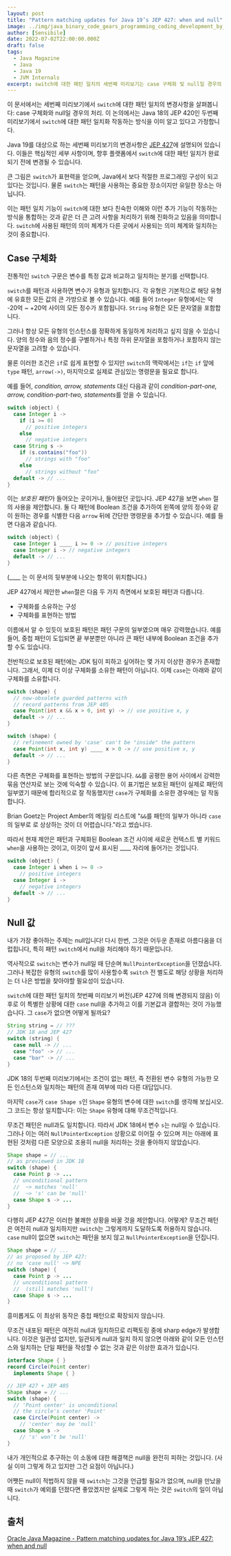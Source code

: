 ```yaml
---
layout: post
title: "Pattern matching updates for Java 19’s JEP 427: when and null"
image: ../img/java_binary_code_gears_programming_coding_development_by_nevarpp_gettyimages-688718788_2400x1600-100795799-large.webp
author: [Sensibile]
date: 2022-07-02T22:00:00.000Z
draft: false
tags:
  - Java Magazine
  - Java
  - Java 19
  - JVM Internals
excerpt: switch에 대한 패턴 일치의 세번째 미리보기는 case 구체화 및 null일 경우의 적절한 처리를 해결합니다.
---
```


이 문서에서는 세번째 미리보기에서 `switch`에 대한 패턴 일치의 변경사항을 살펴봅니다: case 구체화와 null일 경우의 처리.
이 논의에서는 Java 18의 JEP 420인 두번째 미리보기에서 `switch`에 대한 패턴 일치화 작동하는 방식을 이미 알고 있다고 가정합니다.

Java 19를 대상으로 하는 세번째 미리보기의 변경사항은 [JEP 427](https://openjdk.org/jeps/427)에 설명되어 있습니다. 이들은 핵심적인 세부 사항이며,
향후 플랫폼에서 `switch`에 대한 패턴 일치가 완료되기 전에 변경될 수 있습니다.

큰 그림은 `switch`가 표현력을 얻으며, Java에서 보다 적절한 프로그래밍 구성이 되고 있다는 것입니다. 물론 `switch`는 패턴을 사용하는 중요한 장소이지만 유일한 장소는 아닙니다.

이는 패턴 일치 기능이 `switch`에 대한 보다 친숙한 이해와 이런 추가 기능이 작동하는 방식을 통합하는 것과 같은 더 큰 고려 사항을 처리하기 위해 진화하고 있음을 의미합니다. `switch`에 사용된 패턴의 의미 체계가 다른 곳에서 사용되는 의미 체계와 일치하는 것이 중요합니다.

## Case 구체화

전통적인 `switch` 구문은 변수를 특정 값과 비교하고 일치하는 분기를 선택합니다.

`switch`를 패턴과 사용하면 변수가 유형과 일치합니다. 각 유형은 기본적으로 해당 유형에 유효한 모든 값의 큰 가방으로 볼 수 있습니다. 예를 들어 `Integer` 유형에서는 약 -20억 ~ +20억 사이의 모든 정수가 포함됩니다. `String` 유형은 모든 문자열을 포함합니다.

그러나 항상 모든 유형의 인스턴스를 정확하게 동일하게 처리하고 싶지 않을 수 있습니다. 양의 정수와 음의 정수를 구별하거나 특정 하위 문자열을 포함하거나 포함하지 않는 문자열을 고려할 수 있습니다.

물론 이러한 조건은 `if`로 쉽게 표현할 수 있지만 `switch`의 맥락에서는 `if`는 `if` 앞에 `type` 패턴, `arrow(->)`, 마지막으로 실제로 관심있는 명령문을 필요로 합니다.

예를 들어, *condition, arrow, statements* 대신 다음과 같이 *condition-part-one, arrow, condition-part-two, statements*를 얻을 수 있습니다.

```java
switch (object) {
  case Integer i ->
    if (i >= 0)
      // positive integers
    else
      // negative integers
  case String s ->
    if (s.contains("foo"))
      // strings with "foo"
    else
      // strings without "foo"
  default -> // ...
}
```

이는 *보호된 패턴*가 들어오는 곳이거나, 들어왔던 곳입니다. JEP 427을 보면 `when` 절의 사용을 제안합니다. 둘 다 패턴에 Boolean 조건을 추가하여 왼쪽에 양의 정수와 같이 원하는 경우를 식별한 다음 `arrow` 뒤에 간단한 명령문을 추가할 수 있습니다. 예를 들면 다음과 같습니다.

```java
switch (object) {
  case Integer i ____ i >= 0 -> // positive integers
  case Integer i -> // negative integers
  default -> // ...
}
```

(____ 는 이 문서의 뒷부분에 나오는 항목이 위치합니다.)

JEP 427에서 제안한 `when`절은 다음 두 가지 측면에서 보호된 패턴과 다릅니다.

- 구체화를 소유하는 구성
- 구체화를 표현하는 방법

이름에서 알 수 있듯이 보호된 패턴은 패턴 구문의 일부였으며 매우 강력했습니다. 예를 들어, 중첩 패턴이 도입되면 끝 부분뿐만 아니라 큰 패턴 내부에 Boolean 조건을 추가할 수도 있습니다.

전반적으로 보호된 패턴에는 JDK 팀이 피하고 싶어하는 몇 가지 이상한 경우가 존재합니다. 그래서, 이제 더 이상 구체화를 소유한 패턴이 아닙니다. 이제 `case`는 아래와 같이 구체화를 소유합니다.

```java
switch (shape) {
  // now-obsolete guarded patterns with
  // record patterns from JEP 405
  case Point(int x && x > 0, int y) -> // use positive x, y
  default -> // ...
}

switch (shape) {
  // refinement owned by 'case' can't be "inside" the pattern
  case Point(int x, int y) ____ x > 0 -> // use positive x, y
  default -> // ...
}
```

다른 측면은 구체화를 표현하는 방법의 구문입니다. `&&`를 공평한 용어 사이에서 강력한 묶음 연산자로 보는 것에 익숙할 수 있습니다. 이 표기법은 보호된 패턴이 실제로 패턴의 일부였기 때문에 합리적으로 잘 작동했지만 `case`가 구체화를 소유한 경우에는 덜 작동합니다.

Brian Goetz는 Project Amber의 메일링 리스트에 "`&&`를 패턴의 일부가 아니라 `case`의 일부로 로 상상하는 것이 더 어렵습니다."라고 썼습니다.

따라서 현재 제안은 패턴과 구체화된 Boolean 조건 사이에 새로운 컨텍스트 별 키워드 `when`을 사용하는 것이고, 이것이 앞서 표시된 ____ 자리에 들어가는 것입니다.

```java
switch (object) {
  case Integer i when i >= 0 ->
    // positive integers
  case Integer i ->
    // negative integers
  default -> // ...
}
```

## Null 값

내가 가장 좋아하는 주제는 null입니다! 다시 한번, 그것은 어두운 존재로 아름다움을 더럽힙니다, 특히 패턴 `switch`에서 null을 처리해야 하기 때문입니다.

역사적으로 `switch`는 변수가 null일 때 단순며 `NullPointerException`을 던졌습니다. 그러나 복잡한 유형의 `switch`를 많이 사용할수록 `switch` 전 별도로 해당 상황을 처리하는 더 나은 방법을 찾아야할 필요성이 있습니다.

`switch`에 대한 패턴 일치의 첫번째 미리보기 버전(JEP 427에 의해 변경되지 않음) 이후로 이 특별한 상황에 대한 `case` null을 추가하고 이를 기본값과 결합하는 것이 가능했습니다. 그 `case`가 없으면 어떻게 될까요?

```java
String string = // ???
// JDK 18 and JEP 427
switch (string) {
  case null -> // ...
  case "foo" -> // ...
  case "bar" -> // ...
}
```

JDK 18의 두번째 미리보기에서는 조건이 없는 패턴, 즉 전환된 변수 유형의 가능한 모든 인스턴스와 일치하는 패턴의 존재 여부에 따라 다른 대답입니다.

마지막 `case`가 `case Shape s`인 `Shape` 유형의 변수에 대한 `switch`를 생각해 보십시오. 그 코드는 항상 일치합니다: 이는 `Shape` 유형에 대해 무조건적입니다.

무조건 패턴은 null과도 일치합니다. 따라서 JDK 18에서 변수 `s`는 null일 수 있습니다. 그러나 이는 여러 `NullPointerException` 상황으로 이어질 수 있으며 저는 아래에 표현된 것처럼 다른 모양으로 조용히 null을 처리하는 것을 좋아하지 않았습니다.

```java
Shape shape = // ...
// as previewed in JDK 18
switch (shape) {
  case Point p -> ...
  // unconditional pattern
  //  ~> matches 'null'
  //  ~> 's' can be 'null'
  case Shape s -> ...
}
```

다행히 JEP 427은 이러한 불쾌한 상황을 바꿀 것을 제안합니다. 어떻게? 무조건 패턴은 여전히 null과 일치하지만 `switch`는 그렇게까지 도달하도록 허용하지 않습니다. `case` null이 없으면 `switch`는 패턴을 보지 않고 `NullPointerException`을 던집니다.

```java
Shape shape = // ...
// as proposed by JEP 427:
// no 'case null' ~> NPE
switch (shape) {
  case Point p -> ...
  // unconditional pattern
  //  (still matches 'null')
  case Shape s -> ...
}
```

흥미롭게도 이 최상위 동작은 중첩 패턴으로 확장되지 않습니다.

무조건 내포된 패턴은 여전히 null과 일치하므로 리팩토링 중에 sharp edge가 발생합니다. 이것은 일관성 없지만, 일관되게 null과 일치 하지 않으면 아래와 같이 모든 인스턴스와 일치하는 단일 패턴을 작성할 수 없는 것과 같은 이상한 효과가 있습니다. 

```java
interface Shape { }
record Circle(Point center)
  implements Shape { }

// JEP 427 + JEP 405
Shape shape = // ...
switch (shape) {
  // 'Point center' is unconditional
  // the circle's center 'Point'
  case Circle(Point center) ->
    // 'center' may be 'null'
  case Shape s ->
    // 's' won’t be 'null'
}
```

내가 개인적으로 추구하는 이 소동에 대한 해결책은 null을 완전히 피하는 것입니다. (사실 이미 그렇게 하고 있지만 그건 요점이 아닙니다.)

어쨋든 null이 적법하지 않을 때 `switch`는 그것을 언급할 필요가 없으며, null을 만났을 때 `switch`가 예외를 던졌다면 좋았겠지만 실제로 그렇게 하는 것은 `switch`의 일이 아닙니다.

## 출처

[Oracle Java Magazine - Pattern matching updates for Java 19’s JEP 427: when and null](https://blogs.oracle.com/javamagazine/post/java-pattern-matching-switch-when-null)
